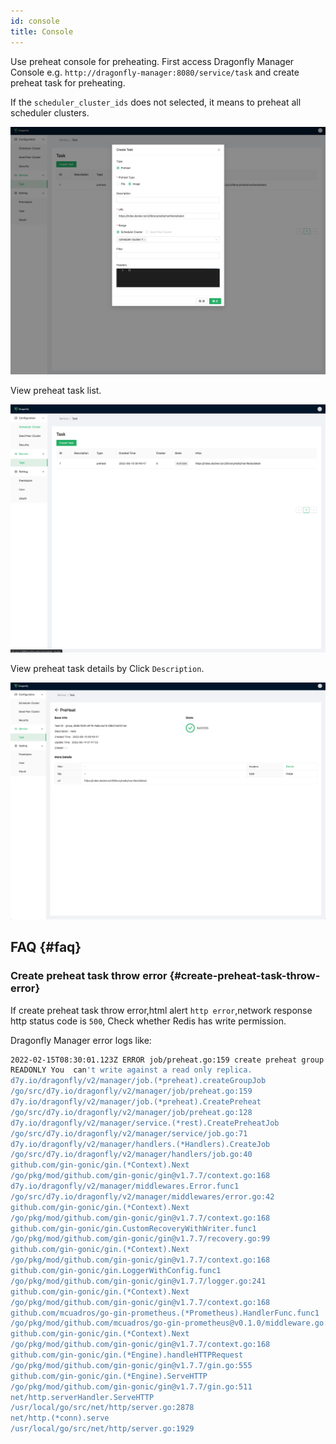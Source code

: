 ```yaml
---
id: console
title: Console
---
```


Use preheat console for preheating.
First access Dragonfly Manager Console e.g. `http://dragonfly-manager:8080/service/task`
and create preheat task for preheating.

If the `scheduler_cluster_ids` does not selected, it means to preheat all scheduler clusters.

![add-preheat-job](../../resource/manager-console/add-preheat-job.jpg)

View preheat task list.

![preheat-list](../../resource/manager-console/preheat-list.jpg)

View preheat task details by Click `Description`.

![preheat-job-detail](../../resource/manager-console/preheat-job-detail.jpg)

## FAQ {#faq}

### Create preheat task throw error {#create-preheat-task-throw-error}

If create preheat task throw error,html alert `http error`,network response http status code is `500`,
Check whether Redis has write permission.

Dragonfly Manager error logs like:

```bash
2022-02-15T08:30:01.123Z ERROR job/preheat.go:159 create preheat group job failed
READONLY You  can't write against a read only replica.
d7y.io/dragonfly/v2/manager/job.(*preheat).createGroupJob
/go/src/d7y.io/dragonfly/v2/manager/job/preheat.go:159
d7y.io/dragonfly/v2/manager/job.(*preheat).CreatePreheat
/go/src/d7y.io/dragonfly/v2/manager/job/preheat.go:128
d7y.io/dragonfly/v2/manager/service.(*rest).CreatePreheatJob
/go/src/d7y.io/dragonfly/v2/manager/service/job.go:71
d7y.io/dragonfly/v2/manager/handlers.(*Handlers).CreateJob
/go/src/d7y.io/dragonfly/v2/manager/handlers/job.go:40
github.com/gin-gonic/gin.(*Context).Next
/go/pkg/mod/github.com/gin-gonic/gin@v1.7.7/context.go:168
d7y.io/dragonfly/v2/manager/middlewares.Error.func1
/go/src/d7y.io/dragonfly/v2/manager/middlewares/error.go:42
github.com/gin-gonic/gin.(*Context).Next
/go/pkg/mod/github.com/gin-gonic/gin@v1.7.7/context.go:168
github.com/gin-gonic/gin.CustomRecoveryWithWriter.func1
/go/pkg/mod/github.com/gin-gonic/gin@v1.7.7/recovery.go:99
github.com/gin-gonic/gin.(*Context).Next
/go/pkg/mod/github.com/gin-gonic/gin@v1.7.7/context.go:168
github.com/gin-gonic/gin.LoggerWithConfig.func1
/go/pkg/mod/github.com/gin-gonic/gin@v1.7.7/logger.go:241
github.com/gin-gonic/gin.(*Context).Next
/go/pkg/mod/github.com/gin-gonic/gin@v1.7.7/context.go:168
github.com/mcuadros/go-gin-prometheus.(*Prometheus).HandlerFunc.func1
/go/pkg/mod/github.com/mcuadros/go-gin-prometheus@v0.1.0/middleware.go:364
github.com/gin-gonic/gin.(*Context).Next
/go/pkg/mod/github.com/gin-gonic/gin@v1.7.7/context.go:168
github.com/gin-gonic/gin.(*Engine).handleHTTPRequest
/go/pkg/mod/github.com/gin-gonic/gin@v1.7.7/gin.go:555
github.com/gin-gonic/gin.(*Engine).ServeHTTP
/go/pkg/mod/github.com/gin-gonic/gin@v1.7.7/gin.go:511
net/http.serverHandler.ServeHTTP
/usr/local/go/src/net/http/server.go:2878
net/http.(*conn).serve
/usr/local/go/src/net/http/server.go:1929
```
